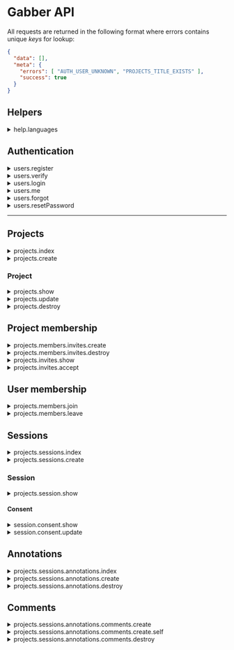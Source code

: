 # Gabber API

All requests are returned in the following format where errors contains unique _keys_ for lookup:

```json
{
  "data": [],
  "meta": {
    "errors": [ "AUTH_USER_UNKNOWN", "PROJECTS_TITLE_EXISTS" ],
    "success": true
  }
}
```

## Helpers

<details>
<summary>help.languages</summary>
<br>

`GET: /api/help/languages/`
  
> Returns a dictionary of supported languages on the platform, including their ISO code and name

**Returns:**

```
{
    "data": [
        {
            "code": "ar",
            "endonym": "العربية",
            "id": 4,
            "name": "Arabic"
        },
        {
            "code": "en",
            "endonym": "English",
            "id": 1,
            "name": "English"
        },
        {
            "code": "es",
            "endonym": "Español",
            "id": 6,
            "name": "Spanish"
        },
        {
            "code": "fr",
            "endonym": "Français",
            "id": 5,
            "name": "French"
        },
        {
            "code": "it",
            "endonym": "Italiano",
            "id": 2,
            "name": "Italian"
        },
        {
            "code": "ru",
            "endonym": "Русский",
            "id": 3,
            "name": "Russian"
        }
    ],
    "meta": {
        "messages": [],
        "success": true
    }
}
```

</details>


## Authentication

<details>
<summary>users.register</summary>
<br>

`POST: /api/auth/register/`
  
> Create a new user and emails a user a unique token to verify their account

**Arguments**

- `fullname`: the full name of a user, or what they consider their display name to be. This is **not** validated as
fullname varies across countries, where some consider middle name, etc.
- `email`: must be a valid email address and is used to uniquely identify a user.
- `password`: must be at least 12 characters.
- `lang`: The ID from a supported language (full list at: `/help/languages`)

**Returns:**

- Within the custom response: `data` is `null` and `success` is `True`

**Actions:**

- Emails the user a unique token to verify their account.

**Errors**

- `AUTH_FULLNAME_REQUIRED`: A full name is required to register. This is for others to identify you.
- `AUTH_EMAIL_DOES_NOT_EXIST`: A user with that account does not exist.
- `AUTH_EMAIL_REQUIRED`: An email address is required to register. This is your username.
- `AUTH_INVALID_EMAIL`: The email address provided is invalid.
- `AUTH_PASSWORD_REQUIRED`: A password is required to register
- `AUTH_PASSWORD_LENGTH`: The password must be at least 12 characters long
</details>

<details>
<summary>users.verify</summary>
<br>

`POST: /api/auth/verify/<token>/`
  
> A magic URL is sent to the user after registering. Once clicked, the user is verified and the associated
user object and tokens are returned.

**Arguments**

- N/A

**Returns:**

```json
{
        "tokens": {
            "access": "",
            "refresh": ""
        },
        "user": {
            "created_on": "14-Mar-2018",
            "email": "hello@me.com",
            "fullname": "Jay Rainey",
            "id": 102,
            "registered": false,
            "updated_on": "14-Mar-2018"
        }
    }
```

**Actions:**

- Emails the user a welcome message.

**Errors**

- `TOKEN_EXPIRED`: The token provided has expired; default length is one week.
- `ALREADY_VERIFIED`: The magic URL has already been used to verify the account.

</details>


<details>
<summary>users.login</summary>
<br>

`POST: /api/auth/login/`

> authenticates a known user and returns a JWT

**Arguments**

- `email`: Must be a valid email address and is used to uniquely identify a user.
- `password`: Must be at least 12 characters.

**Returns:**

- Same as registration

**Errors**

- `AUTH_EMAIL_EXISTS`: A user with that account does not exist.
- `AUTH_EMAIL_REQUIRED`: An email address is required to register. This is your username.
- `AUTH_INVALID_EMAIL`: The email address provided is invalid.
- `AUTH_PASSWORD_REQUIRED`: A password is required to register
- `AUTH_PASSWORD_LENGTH`: The password must be at least 12 characters long
</details>

<details>
<summary>users.me</summary>
<br>

`POST: /api/auth/me/`

> Provides access to the user object.

**Arguments**

N/A, but a JWT must be provided.

**Returns:**

- The user object if a JWT is provided, otherwise data is empty.

</details>

<details>
<summary>users.forgot</summary>
<br>
 
`POST: /api/auth/forgot/`

> Emails a user with a time serialised URL that can be used to reset their password

**Arguments**

- `email`: the email address of the user to reset the password for

**Returns**

- N/A

**Actions**

- Emails a _unique_ [timed serializer URL](http://pythonhosted.org/itsdangerous/) (i.e. token) to reset password

**Errors**:

- `GENERAL_INVALID_JSON`: The request you made contains invalid JSON.
- `AUTH_INVALID_EMAIL`: You have not provided a valid email address.
- `AUTH_EMAIL_KEY_REQUIRED`: The attribute `email` is required in your request body.
- `AUTH_EMAIL_IS_EMPTY`: The attribute `email` must not be empty.
- `AUTH_EMAIL_IS_NOT_STRING`: The attribute `email` must be a string.

</details>

<details>
<summary>users.resetPassword</summary>
<br>

`POST: /api/auth/reset/<string:token>/`

> Changes the password of a given email if the token sent is also valid.

**Arguments**

- `password`: the password to change the email address to

**Returns**

- Same as registration

**Actions**

- Emails the user to inform them that their password was reset

**Errors**:

- `GENERAL_INVALID_JSON:` The request made contains invalid JSON
- `AUTH_PASSWORD_KEY_REQUIRED`: The password attribute is required.
- `AUTH_PASSWORD_IS_EMPTY`: The provided password attribute is empty.
- `AUTH_PASSWORD_IS_NOT_STRING`: The password attribute must be a string.
- `TOKEN_EXPIRED`: The token is invalid as it has expired.
- `TOKEN_USED`: This token was previously used to reset the password.
  
</details>

---

## Projects

<details>
<summary>projects.index</summary>
<br>
  
`GET: /api/projects/`

> Returns a list of available projects for that user; if no JWT provided then public projects are returned.

**Returns**

```json
[
    {
        "created_on": "04-Mar-2018",
        "creator": {
            "fullname": "Jay Rainey",
            "user_id": 13
        },
        "description": "now now",
        "id": 7,
        "is_active": true,
        "members": [
            {
                "confirmed": true,
                "date_accepted": "13-Mar-2018",
                "date_sent": "13-Mar-2018",
                "deactivated": false,
                "fullname": "jay",
                "role": "user",
                "user_id": 102
            }
        ],
        "privacy": "private",
        "slug": "new",
        "title": "new",
        "topics": [
            {
                "created_on": "04-Mar-2018",
                "id": 10,
                "is_active": 1,
                "project_id": 7,
                "text": "lol",
                "updated_on": "04-Mar-2018"
            }
        ],
        "updated_on": "04-Mar-2018"
    },
    {
        "created_on": "04-Mar-2018",
        "creator": {
            "fullname": "Jay Rainey",
            "user_id": 13
        },
        "description": "new desc",
        "id": 2,
        "is_active": true,
        "members": [
            {
                "confirmed": true,
                "date_accepted": "12-Mar-2018",
                "date_sent": "12-Mar-2018",
                "deactivated": false,
                "fullname": "jay",
                "role": "administrator",
                "user_id": 30
            }
        ],
        "privacy": "public",
        "slug": "ni-oal",
        "title": "ni oal",
        "topics": [
            {
                "created_on": "04-Mar-2018",
                "id": 3,
                "is_active": 1,
                "project_id": 2,
                "text": "one topic lol",
                "updated_on": "04-Mar-2018"
            },
            "..."
        ],
        "updated_on": "04-Mar-2018"
    }
]
```

**Errors**:

- `GENERAL.UNKNOWN_USER:` The user making the request does not exist, i.e. they are JWT user but unknown to our system.

</details>

<details>
<summary>projects.create</summary>
<br>
  
`POST: /api/projects/`

> Creates a new project

**Arguments**

```json
{
  "title": "The title of your neat project",
  "description": "Describe your project ...",
  "privacy": "public | private",
  "topics": ["Topics must strings", "Otherwise madness occurs"]
}
```

**Returns**

The same format as `/projects/`, but for the individual project the user just created

```json
{
    "created_on": "05-Mar-2018",
    "creator": {
        "user_id": 22,
        "fullname": "jay rainey"
    },
    "description": "new desc",
    "id": 11,
    "is_public": true,
    "is_active": true,
    "members": [
        {
            "id": 22,
            "name": "jay rainey",
            "role": "administrator",
            "user_id": 22
        }
    ],
    "slug": "super-new-title",
    "title": "Super new title",
    "topics": [
        {
            "created_on": "05-Mar-2018",
            "id": 14,
            "is_active": 1,
            "project_id": 11,
            "text": "topics",
            "updated_on": "05-Mar-2018"
        }
    ],
    "updated_on": "05-Mar-2018"
}
```

**Errors**:

- `PROJECTS_TITLE_EXISTS`: A project with that title already exists.
- `PROJECTS_TITLE_REQUIRED`: The value for the title parameter is required.
- `PROJECTS_TITLE_IS_NOT_STRING`: The value for the title parameter must be a string.
- `PROJECTS_DESCRIPTION_REQUIRED`: The value for the description parameter is required.
- `PROJECTS_DESCRIPTION_IS_NOT_STRING`: The value for the description parameter must be a string.
- `PROJECTS_PRIVACY_REQUIRED`: The value for the privacy parameter is required.
- `PROJECTS_PRIVACY_INVALID`: The value for the privacy parameter is invalid, which must be private or public.
- `PROJECTS_PRIVACY_IS_NOT_STRING`: The value for the privacy parameter must be a string.
- `PROJECTS_TOPICS_REQUIRED`: The value for the title parameter is required.
- `PROJECTS_TOPIC_MUST_BE_LIST`: The topics parameter must be of type list.
- `PROJECTS_TOPIC_IS_NOT_STRING`: The value for the privacy parameter must be a string.
- `PROJECTS_TOPIC_IS_EMPTY`: A topic provided is empty.
- `GENERAL_INVALID_JSON`: The request made contains invalid JSON

</details>

### Project

<details>
<summary>projects.show</summary>
<br>
  
`GET: /api/projects/<int:pid>/`

> Returns a project if it is public. If it is private, data is only returned if the JWT user is a member.

**Returns**

```json
    {
        "created_on": "03-Mar-2018",
        "creator": {
            "user_id": 1,
            "fullname": "Jay Rainey"
        },
        "description": "Describe your project in at most 230 words",
        "id": 11,
        "is_public": true,
        "is_active": true,
        "members": [
            {
                "fullname": "Jay Rainey",
                "role": "user",
                "user_id": 1
            }
            "..."
        ],
        "topics": [
            {
                "created_on": "03-Mar-2018",
                "id": 1,
                "is_active": 0,
                "project_id": 1,
                "text": "Topics must be less than 280 words",
                "updated_on": "03-Mar-2018"
            }
            "..."
        ],
        "slug": "the-title-of-your-a",
        "title": "The title of your a",
        "updated_on": "05-Mar-2018"
    }
```

**Errors**

- `PROJECT_DOES_NOT_EXIST`: The project you tried to view does not exist.
- `PROJECT_UNAUTHORIZED`: You are unauthorized to view this project.

</details>

<details>
<summary>projects.update</summary>
<br>
  
`PUT: /api/projects/<int:pid>/`

> Updates attributes of an existing project

**Arguments**

Same `object` as when getting, creating, etc, however, the `topics` field must include the following attributes as
it overrides all existing topics for the project; `text` and `is_active` is required for all topics:

**Create:** if no ID is provided, then a topic is created.
**Update:** the `id`, `text` and `is_active` of the topic. The text is overridden for that topic ID.
**Delete:** The topics list must include `is_active`, which if flagged as `false` will soft-delete a topic.

```json
    {
        "id": 12,
        "title": "你好吗?",
        "description": "你好",
        "creator": 30,
        "privacy": "private",
        "topics": [
            {
                "text": "你好 ANOTHER NEW", "is_active": 1
            },
            {
                "id": 4563, "text": "MODIFIED AGAIN 你好", "is_active": 1
            },
                    {
                "id": 4564, "text": "DELETED 你好", "is_active": 0
            }
        ]
    }
```

**Returns**

- The updated, serialized project as in `GET` containing the updated details.

**Errors**

- `ID_404`: The project ID provided in the request does not match the resource endpoint.
- `UNAUTHORIZED`: You do not have the permission to edit this project.
- `USER_NOT_FOUND`: No user for the creator ID provided in the request exists.
- `TITLE_EXISTS`: There already exists a project with that title; titles must be unique.
- `PROJECTS_PRIVACY_INVALID`: The value for the privacy parameter is invalid, which must be private or public.
- `TOPICS_IS_NOT_DICT`: The value for the topics parameter must be a string.
- `TOPICS_IS_ACTIVE_KEY_404`: An is_active key is missing from your topics array.
- `TOPICS_IS_ACTIVE_MUST_BE_INT`: The value of is_active must be an integer.
- `TOPICS_IS_ACTIVE_MUST_BE_0_OR_1`: The value of is_active must be either 0 (false) or 1 (true).
- `TOPICS_ID_NOT_PROJECT`: The ID of a topic does not exist for this project.
- `TOPICS_TEXT_KEY_404`: A text key is missing from your topics array.
- `TOPICS_TEXT_IS_NOT_STRING`: The value of a text must be a string.

</details>

<details>
<summary>projects.destroy</summary>
<br>

`DELETE: /api/projects/<int:pid>/`

> Soft deletes an existing project. The JWT user must have the creator role of a project to delete it.

**Arguments** N/A
**Returns**

- `meta.success` will be True if successful.

**Errors**

- `PROJECT_DOES_NOT_EXIST`: ??
- `PROJECT_DELETE_UNAUTHORIZED`: ??

</details>

## Project membership

<details>
<summary>projects.members.invites.create</summary>
<br>
  
`POST: /api/project/<int:id>/membership/invites/`

> Adds a member to a project (or creates a user if not exists) and invites them to be part of a given project. If
the system knows the user and they are registered (i.e. active), then they are emailed to inform them that they were
added to the project. Otherwise, a unique token is emailed to the participant where they can register if they do not
have an account or login with a different account (i.e. because the email they received the invite to is personal).

**Arguments**

```json
    {
      "fullname": "Jay Rainey",
      "email": "membertoinvite@gmail.com"
    }
```

**Actions**

This depends if the user is registered:

1) If the user is registered, they are emailed to inform them that they were added to the project
2) Otherwise, the email contains a unique `token` that will let the user create a new account or
login with an existing account, which is then associated with the membership invite.

**Errors**

- `PROJECT_UNAUTHORIZED`: You are unauthorized to view this project.
- `GENERAL_UNKNOWN_USER`: The user in the JWT request does not exist.
- `PROJECT_INVITE_MEMBER_UNAUTHORIZED`: You are unauthorized to remove a member from a project
- `GENERAL_INVALID_JSON`: Your request contains invalid JSON.
- `MEMBERSHIP_FULLNAME_KEY_REQUIRED`: The fullname of a user to add to the project.
- `MEMBERSHIP_FULLNAME_IS_EMPTY`: The fullname of the user provided was empty.
- `MEMBERSHIP_FULLNAME_IS_NOT_STRING`: The fullname of a user must be a string
- `MEMBERSHIP_EMAIL_KEY_REQUIRED`: An email is required of the user to add from the project.
- `MEMBERSHIP_EMAIL_IS_EMPTY`: The email provided for the user to add is empty.
- `MEMBERSHIP_EMAIL_IS_NOT_STRING`: The email provided for the user to add is not a string.
- `MEMBERSHIP_EMAIL_USER_404`: The user you are trying to add does not exist.
- `PROJECT_MEMBER_EXISTS`: A user with that email is already a member of the project.

</details>

<details>
<summary>projects.members.invites.destroy</summary>
<br>
  
`DELETE: /api/project/<int:id>/membership/invites/<int:member_id>`

> Removes a user and emails them that they have been removed from a project, when and by whom.

**Arguments**

N/A

**Returns**

- The member object for the deleted member.

**Actions**

- Emails the user that they have been removed from a project, when and by whom.

**Errors**

- `PROJECT_UNAUTHORIZED`: You are unauthorized to view this project.
- `GENERAL_UNKNOWN_USER`: The user in the JWT request does not exist.
- `PROJECT_INVITE_MEMBER_UNAUTHORIZED`: You are unauthorized to remove a member from a project
- `USER_NOT_PROJECT_MEMBER`: The user you tried to remove is not a member of this project.
- `UNKNOWN_MEMBERSHIP`: The user you tried to remove is not a project member.
- `USER_ALREADY_DELETED`: The user you tried to remove has already been deleted.
 
</details>


<details>
<summary>projects.invites.show</summary>
<br>

`GET: /api/projects/invites/<token>/`
  
> Provides the API consumer with metadata associated with the token, namely the associated users Full Name and Email.

**Arguments**

- `token`: a valid `TimedSerializer` url token.

**Returns:**

```json
  {
    "project": {
        "created_on": "2018-03-19T10:51:45+00:00",
        "creator": {
            "fullname": "Geoff Testington",
            "user_id": 1
        },
        "description": "All that chat you will ever need to have about your boy Geoff Testington",
        "id": 1,
        "is_active": true,
        "is_public": true,
        "members": [
            {
                "confirmed": true,
                "date_accepted": "2018-03-19T10:51:45+00:00",
                "date_sent": "2018-03-19T10:51:45+00:00",
                "deactivated": false,
                "id": 1,
                "role": "administrator",
                "user_id": 9
            },
            "..."
        ],
        "privacy": "public",
        "slug": "geoff-s-super-sessions",
        "title": "Geoff's Super Sessions",
        "topics": [
            {
                "created_on": "2018-03-19T10:51:45+00:00",
                "id": 1,
                "is_active": 1,
                "project_id": 1,
                "text": "Topper Box",
                "updated_on": "2018-03-19T10:51:45+00:00"
            },
            "..."
        ],
        "updated_on": "2018-03-21T19:18:03+00:00"
    },
    "user": {
        "created_on": "2018-03-22T15:34:41+00:00",
        "email": "hi@robo.me",
        "fullname": "Robster McMuffin",
        "id": 18,
        "participant_of": [],
        "registered": false,
        "updated_on": "2018-03-22T15:34:41+00:00",
        "verified": false
    }
  }
```

**Errors**

- `TOKEN_EXPIRED`: The token provided has expired; default length is one week.

</details>

<details>
<summary>projects.invites.accept</summary>
<br>

`PUT: /api/projects/invites/<token>/`
  
> An unregistered user has been invited to a project; they receive a token (magic url) that they can use to modify
their user record (such as fullname) and to accept the invite to join this project.

**Arguments**

- `fullname`: the full name of a user, or what they consider their display name to be.
- `password`: the password for their account.

**Returns:**

The user object:

```json
{
        "tokens": {
            "access": "",
            "refresh": ""
        },
        "user": {
            "created_on": "14-Mar-2018",
            "email": "hello@me.com",
            "fullname": "Jay Rainey",
            "id": 102,
            "registered": false,
            "updated_on": "14-Mar-2018"
        }
    }
```

**Errors**

- `TOKEN_EXPIRED`: The token provided has expired; default length is one week.
- `GENERAL_INVALID_JSON`: The request is not valid JSON.
- `MEMBERSHIP_CONFIRMED`: You have already previously confirmed your membership to this project.
- `AUTH_FULLNAME_REQUIRED`: A full name is required to register. This is for others to identify you.

</details>

## User membership

<details>
<summary>projects.members.join</summary>
<br>
  
`POST: /api/projects/<int:pid>/membership/`

> Join (i.e. become a member) of an existing public project

**Returns**

- True if success, otherwise False within the `meta` object.

**Errors**

- `PROJECT_UNAUTHORIZED`: You are unauthorized to view this project.
- `ALREADY_MEMBER`: You have tried to join a project that you are already a member of.

</details>

<details>
<summary>projects.members.leave</summary>
<br>

`DELETE: /api/projects/<int:pid>/membership/`

> Leaves a project that the user is a member of.

**Returns**

- True if success, otherwise False within the `meta` object.

**Errors**

- `PROJECT_UNAUTHORIZED`: You are unauthorized to view this project.
- `USER_NOT_PROJECT_MEMBER`: You are not a member of that project.

</details>

## Sessions

<details>
<summary>projects.sessions.index</summary>
<br>
  
`GET: /api/projects/<int:pid>/sessions/`

> A list of all sessions for a given project

**Returns**

```json
    [
        {
            "created_on": "04-Mar-2018",
            "creator": {
                "name": "Hey",
                "user_id": 7
            },
            "id": "ba08ff46c7b04719ba46614551aa10d4",
            "participants": [
                {
                    "name": "Jay",
                    "role": "interviewer",
                    "user_id": 6
                },
                {
                    "name": "Henry",
                    "role": "interviewee",
                    "user_id": 8
                }
            ],
            "topics": [
                {
                    "end": "10",
                    "id": 12,
                    "start": "0",
                    "text": "The first topic being discussed"
                },
                "..."
            ],
            "user_annotations": []
        },
        "..."
    ]
```

**Errors**

- `PROJECT_DOES_NOT_EXIST`: The project you tried to view does not exist.
- `PROJECT_UNAUTHORIZED`: You are unauthorized to view this project.
- `SESSION_UNKNOWN`: The session you tried to view does not exist.

</details>

<details>
<summary>projects.sessions.create</summary>
<br>
  
`POST: /api/projects/<int:pid>/sessions/`

### MOBILE SUPPORT: LEGACY

> Creates a new session for a given project. **Note:** this is currently only used  on the mobile device,
and is a `application/x-www-form-urlencoded` as it expects a `file` and `metadata` from a form.

**Arguments**

- `recording`: An audio recording from the Gabber session
- `participants`: A dictionary of participants that were involved in the session [serialized here](https://github.com/jawrainey/GabberServer/blob/master/gabber/api/schemas/create_session.py#L39-L54),
which should be of the format: `{Name: Jay, Email: blah@jay.me, Role: 0 or 1}`. These should be uppercase and `Role` is a boolean
that represents if the participant was the creator of the interview.
- `prompts`: A dictionary of topics annotated during the discussion [serialized here](https://github.com/jawrainey/GabberServer/blob/master/gabber/api/schemas/create_session.py#L15-L36),
which should be of the format: `{Start: 0, End: 10, PromptID: 21}`.

**Note:**

- The keys from the `prompts` and `particiapnts` are uppercase.
- The errors and response returned from this request differ from other endpoints as they use an old return response.

</details>

### Session

<details>
<summary>projects.session.show</summary>
<br>
  
`GET: /api/projects/<int:pid>/sessions/<string:sid>/`

> An individual Gabber recorded session for a project

**Returns**

```json
    "created_on": "03-Mar-2018",
    "creator": {
        "name": "Jay",
        "user_id": 6
    },
    "id": "1cee9eca335b45bf82a6886e424c9e86",
    "participants": [
        {
            "name": "Jay",
            "role": "interviewer",
            "user_id": 6
        },
        "..."
    ],
    "topics": [
        {
            "end": "8",
            "id": 1,
            "start": "0",
            "text": "Topics must be less than 280 words"
        },
        "..."
    ],
    "user_annotations": [
        {
            "codes": [],
            "comments": [],
            "created_on": "04-Mar-2018",
            "end_interval": 9,
            "id": 1,
            "justification": "first annotation",
            "session_id": "1cee9eca335b45bf82a6886e424c9e86",
            "start_interval": 0,
            "updated_on": "04-Mar-2018",
            "user_id": 1
        },
        "..."
    ]
```

**Errors**

- `PROJECT_DOES_NOT_EXIST`: The project you tried to view does not exist.
- `PROJECT_UNAUTHORIZED`: You are unauthorized to view this project.
- `SESSION_UNKNOWN`: The session you tried to view does not exist.

</details>

#### Consent

<details>
<summary>session.consent.show</summary>
<br>
  
`GET: /api/consent/<token>`

> Using a magic URL, a user involved in a session can provide their consent for what they would like to happen
to their audio recording

**Returns**

The `project`, `session`, and `user` associated with the Gabber session that is being consented.


```json
{
    "data": {
        "project": {
            "created_on": "2018-03-19T10:51:45+00:00",
            "creator": {
                "fullname": "Geoff Testington",
                "user_id": 1
            },
            "description": "All that chat you will ever need to have about your boy Geoff Testington",
            "id": 1,
            "is_active": true,
            "is_public": true,
            "members": [
                {
                    "confirmed": true,
                    "date_accepted": "2018-03-19T10:51:45+00:00",
                    "date_sent": "2018-03-19T10:51:45+00:00",
                    "deactivated": false,
                    "id": 1,
                    "role": "administrator",
                    "user_id": 9
                },
                "..."
            ],
            "privacy": "public",
            "slug": "geoff-s-super-sessions",
            "title": "Geoff's Super Sessions",
            "topics": [
                {
                    "created_on": "2018-03-19T10:51:45+00:00",
                    "id": 1,
                    "is_active": 1,
                    "project_id": 1,
                    "text": "Topper Box",
                    "updated_on": "2018-03-19T10:51:45+00:00"
                },
                "..."
            ],
            "updated_on": "2018-03-21T19:18:03+00:00"
        },
        "session": {
            "audio_url": "https://gabber-ncl.s3.amazonaws.com/1/61539890a92f46f78dd41d2f65bcd89b?AWSAccessKeyId=AKIAIWPXLUJXTAOEZ7SA&Expires=1521751447&Signature=wPYelHcTrqeaf1I9WAF0HJuVUW0%3D",
            "created_on": "2018-03-22T18:42:33+00:00",
            "id": "61539890a92f46f78dd41d2f65bcd89b",
            "num_user_annotations": 0,
            "participants": [
                {
                    "role": "interviewer",
                    "user_id": "26"
                },
                {
                    "role": "interviewee",
                    "user_id": "28"
                }
            ],
            "project_id": 1,
            "topics": [
                {
                    "end_interval": 21,
                    "id": 59,
                    "start_interval": 0,
                    "text": "Topper Box",
                    "topic": 1,
                    "topic_id": 1
                }
            ]
        },
        "user": {
            "created_on": "2018-03-22T18:42:33+00:00",
            "id": 28,
            "participant_of": [
                43
            ],
            "registered": false,
            "updated_on": "2018-03-22T18:42:33+00:00",
            "verified": false
        }
    },
    "meta": {
        "messages": [],
        "success": true
    }
}
```

**Errors**

- `TOKEN_EXPIRED`: The token provided has expired; default length is one week.
- `GENERAL_INVALID_JSON`: The request is not valid JSON.

</details>


<details>
<summary>session.consent.update</summary>
<br>
  
`PUT: /api/consent/<token>`

> Updates the consent for a specific session

**Arguments**

- `type`: must be `none`, `private` or `public`.

**Returns**

- `null` data object, with `success` set as `true`.

**Errors**

- `TOKEN_EXPIRED`: The token provided has expired; default length is one week.
- `GENERAL_INVALID_JSON`: The request is not valid JSON.
- `CONSENT_TYPE_KEY_REQUIRED`: The type attribute is required.
- `CONSENT_TYPE_IS_EMPTY`: The type attribute is empty.
- `CONSENT_TYPE_IS_NOT_STRING`: The type attribute must be a string.
- `CONSENT_INVALID_TYPE_VALUE`: The value provided for type is not none, private or public.
        
</details>


## Annotations

<details>
<summary>projects.sessions.annotations.index</summary>
<br>
  
`GET: /api/projects/<int:pid>/sessions/<string:sid>/annotations/`

> A list of user annotations on a recording session

**Returns**

```json
    [
      {
            "comments": [
                {
                    "annotation_id": 1,
                    "content": "beans",
                    "created_on": "03-Mar-2018",
                    "creator": {
                        "fullname": "jay",
                        "user_id": 30
                    },
                    "id": 1,
                    "parent_id": 1,
                    "replies": [
                        1,
                        2,
                        8,
                        9,
                        10,
                        11
                    ],
                    "session_id": "1cee9eca335b45bf82a6886e424c9e86",
                    "updated_on": "09-Mar-2018"
                },
                {
                    "annotation_id": 1,
                    "content": "Responding to FC",
                    "created_on": "03-Mar-2018",
                    "creator": {
                        "fullname": "Jay Rainey",
                        "user_id": 1
                    },
                    "id": 2,
                    "parent_id": 1,
                    "replies": [
                        3
                    ],
                    "session_id": "1cee9eca335b45bf82a6886e424c9e86",
                    "updated_on": "03-Mar-2018"
                },
                ...
            ],
            "content": "Hello world modified text",
            "created_on": "04-Mar-2018",
            "creator": {
                "fullname": "Jay Rainey",
                "user_id": 1
            },
            "end_interval": 10,
            "id": 1,
            "is_active": true,
            "labels": [
                {
                    "id": 1,
                    "text": "lol"
                },
                {
                    "id": 2,
                    "text": "Smash"
                }
                ...
            ],
            "session_id": "1cee9eca335b45bf82a6886e424c9e86",
            "start_interval": 3,
            "tags": [
                1,
                2,
                3
            ],
            "updated_on": "08-Mar-2018"
      },
      "..."
    ]
```

- `replies` currently returns a list of IDs of other comments on this comment. I will update
this once I get recursive serialization working as comments are self referential.
- `labels` and `tags` present the same information, whereas `tags` only contains the IDs of tags, which
simplifies updating the model.


**Errors**

- `PROJECT_DOES_NOT_EXIST`: ??
- `SESSION_UNKNOWN`: ??
- `SESSION_NOT_IN_PROJECT`: ??
- `PROJECT_UNAUTHORIZED`: ??

</details>

<details>
<summary>projects.sessions.annotations.create</summary>
<br>

`POST: /api/projects/<int:pid>/sessions/<string:sid>/annotations/`

> Creates a new user annotation on a session recording

**Arguments**

```json
    {
        "content": "Now updating",
        "start_interval": 20,
        "end_interval": 20,
        "tags": [1,2]
    }
```

Note: the `tags` argument is currently optional (so can be not sent in the request); if an empty list is sent, then all tags are
removed.

**Returns**

- The created annotation object, e.g.

```json
    {
        "comments": [],
        "content": "Hello world",
        "created_on": "09-Mar-2018",
        "end_interval": 10,
        "id": 11,
        "is_active": true,
        "labels": [
            {
                "id": 1,
                "text": "First tag"
            },
            {
                "id": 3,
                "text": "Third tag"
            }
        ],
        "session_id": "1cee9eca335b45bf82a6886e424c9e86",
        "start_interval": 3,
        "tags": [
            1,
            3
        ],
        "updated_on": "09-Mar-2018",
        "user_id": 30
    }
```

**Errors**

- `PROJECT_DOES_NOT_EXIST`: ??
- `SESSION_UNKNOWN`: ??
- `SESSION_NOT_IN_PROJECT`: ??
- `PROJECT_UNAUTHORIZED`: ??
- `GENERAL_INVALID_JSON`: ??
- `ANNOTATIONS_CONTENT_REQUIRED`: ??
- `ANNOTATIONS_CONTENT_IS_NOT_STRING`: ??
- `ANNOTATIONS_CONTENT_IS_EMPTY`: ??
- `ANNOTATIONS_START_INTERVAL_REQUIRED`: ??
- `ANNOTATIONS_START_INTERVAL_IS_NOT_INT`: ??
- `ANNOTATIONS_START_INTERVAL_MUST_BE_POSITIVE_INT`: ??
- `ANNOTATIONS_END_INTERVAL_REQUIRED`: ??
- `ANNOTATIONS_END_INTERVAL_IS_NOT_INT`: ??
- `ANNOTATIONS_END_INTERVAL_MUST_BE_POSITIVE_INT`: ??
- `ANNOTATIONS_START_BEFORE_END`: ??
- `ANNOTATIONS_TAGS_IS_NOT_LIST`: ??
- `ANNOTATIONS_TAG_IS_NOT_INT`: ??

</details>

<details>
<summary>projects.sessions.annotations.destroy</summary>
<br>
  
`DELETE: /api/projects/<int:pid>/sessions/<string:sid>/annotations/<int:aid>/`

> Deletes a users annotation on a session recording. Only users who created the annotation can delete it.

**Returns**

- Custom response where `meta.success` is True if the annotation was deleted, otherwise an error below is provided.

**Errors**

- `PROJECT_DOES_NOT_EXIST`: ??
- `SESSION_UNKNOWN`: ??
- `SESSION_NOT_IN_PROJECT`: ??
- `PROJECT_UNAUTHORIZED`: ??
- `ANNOTATIONS_NOT_FOUND`: ??
- `NOT_ANNOTATION_CREATOR`: ??

</details>

## Comments

<details>
<summary>projects.sessions.annotations.comments.create</summary>
<br>
  
`POST: /api/projects/<int:pid>/sessions/<string:sid>/annotations/<int:aid>/comments/`

> Create a **new** comment on an annotation

**Arguments**

The content of the comment

```json
    {
        "content": "The content of the comment"
    }
```

**Returns**

- The comment as an object; `parent_id` is `null` if it is a comment

```json
    {
        "annotation_id": 1,
        "created_on": "09-Mar-2018",
        "creator": {
            "fullname": "jay",
            "user_id": 30
        },
        "id": 15,
        "parent_id": 10,
        "replies": [],
        "content": "again ... updates",
        "session_id": "1cee9eca335b45bf82a6886e424c9e86",
        "updated_on": "09-Mar-2018"
    }
```

**Errors**

- `PROJECT_DOES_NOT_EXIST`: ??
- `SESSION_UNKNOWN`: ??
- `SESSION_NOT_IN_PROJECT`: ??
- `PROJECT_UNAUTHORIZED`: ??
- `COMMENT_404`: ??
- `COMMENT_NOT_IN_SESSION`: ??

</details>


<details>
<summary>projects.sessions.annotations.comments.create.self</summary>
<br>
  
`POST: /api/projects/<int:pid>/sessions/<string:sid>/annotations/<int:aid>/comments/<int:cid>/`

> Creates a new comment on another comment, e.g. nested comments.

**Returns**

- The new comment resource.

**Errors**

- `PROJECT_DOES_NOT_EXIST`: ??
- `SESSION_UNKNOWN`: ??
- `SESSION_NOT_IN_PROJECT`: ??
- `PROJECT_UNAUTHORIZED`: ??
- `COMMENT_404`: ??
- `COMMENT_NOT_IN_SESSION`: ??

</details>

<details>
<summary>projects.sessions.annotations.comments.destroy</summary>
<br>
  
`DELETE: /api/projects/<int:pid>/sessions/<string:sid>/annotations/<int:aid>/comments/<int:cid>/`

> Soft-deletes the entire comment, i.e. via an `delete` feature

**Returns**

- N/A

**Errors**

- `PROJECT_DOES_NOT_EXIST`: ??
- `SESSION_UNKNOWN`: ??
- `SESSION_NOT_IN_PROJECT`: ??
- `PROJECT_UNAUTHORIZED`: ??
- `COMMENT_404`: ??
- `COMMENT_NOT_IN_SESSION`: ??
- `NOT_COMMENT_CREATOR`: ??

</details>
